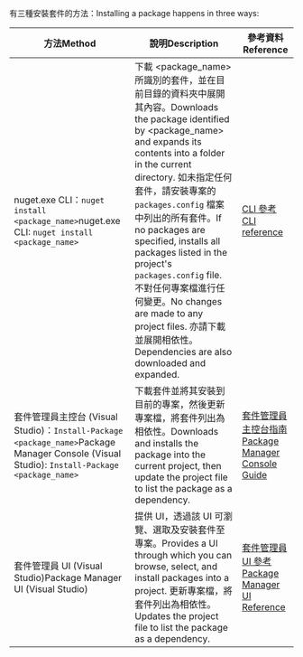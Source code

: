 <span data-ttu-id="6c1a2-101">有三種安裝套件的方法：</span><span class="sxs-lookup"><span data-stu-id="6c1a2-101">Installing a package happens in three ways:</span></span>

| <span data-ttu-id="6c1a2-102">方法</span><span class="sxs-lookup"><span data-stu-id="6c1a2-102">Method</span></span> | <span data-ttu-id="6c1a2-103">說明</span><span class="sxs-lookup"><span data-stu-id="6c1a2-103">Description</span></span> | <span data-ttu-id="6c1a2-104">參考資料</span><span class="sxs-lookup"><span data-stu-id="6c1a2-104">Reference</span></span> |
| --- | --- | --- |
| <span data-ttu-id="6c1a2-105">nuget.exe CLI：`nuget install <package_name>`</span><span class="sxs-lookup"><span data-stu-id="6c1a2-105">nuget.exe CLI: `nuget install <package_name>`</span></span> | <span data-ttu-id="6c1a2-106">下載 \<package_name\> 所識別的套件，並在目前目錄的資料夾中展開其內容。</span><span class="sxs-lookup"><span data-stu-id="6c1a2-106">Downloads the package identified by \<package_name\> and expands its contents into a folder in the current directory.</span></span> <span data-ttu-id="6c1a2-107">如未指定任何套件，請安裝專案的 `packages.config` 檔案中列出的所有套件。</span><span class="sxs-lookup"><span data-stu-id="6c1a2-107">If no packages are specified, installs all packages listed in the project's `packages.config` file.</span></span> <span data-ttu-id="6c1a2-108">不對任何專案檔進行任何變更。</span><span class="sxs-lookup"><span data-stu-id="6c1a2-108">No changes are made to any project files.</span></span> <span data-ttu-id="6c1a2-109">亦請下載並展開相依性。</span><span class="sxs-lookup"><span data-stu-id="6c1a2-109">Dependencies are also downloaded and expanded.</span></span> | [<span data-ttu-id="6c1a2-110">CLI 參考</span><span class="sxs-lookup"><span data-stu-id="6c1a2-110">CLI reference</span></span>](../tools/nuget-exe-CLI-Reference.md) |
| <span data-ttu-id="6c1a2-111">套件管理員主控台 (Visual Studio)：`Install-Package <package_name>`</span><span class="sxs-lookup"><span data-stu-id="6c1a2-111">Package Manager Console (Visual Studio): `Install-Package <package_name>`</span></span> | <span data-ttu-id="6c1a2-112">下載套件並將其安裝到目前的專案，然後更新專案檔，將套件列出為相依性。</span><span class="sxs-lookup"><span data-stu-id="6c1a2-112">Downloads and installs the package into the current project, then update the project file to list the package as a dependency.</span></span> | [<span data-ttu-id="6c1a2-113">套件管理員主控台指南</span><span class="sxs-lookup"><span data-stu-id="6c1a2-113">Package Manager Console Guide</span></span>](../tools/Package-Manager-Console.md) |
| <span data-ttu-id="6c1a2-114">套件管理員 UI (Visual Studio)</span><span class="sxs-lookup"><span data-stu-id="6c1a2-114">Package Manager UI (Visual Studio)</span></span> | <span data-ttu-id="6c1a2-115">提供 UI，透過該 UI 可瀏覽、選取及安裝套件至專案。</span><span class="sxs-lookup"><span data-stu-id="6c1a2-115">Provides a UI through which you can browse, select, and install packages into a project.</span></span> <span data-ttu-id="6c1a2-116">更新專案檔，將套件列出為相依性。</span><span class="sxs-lookup"><span data-stu-id="6c1a2-116">Updates the project file to list the package as a dependency.</span></span> | [<span data-ttu-id="6c1a2-117">套件管理員 UI 參考</span><span class="sxs-lookup"><span data-stu-id="6c1a2-117">Package Manager UI Reference</span></span>](../tools/Package-Manager-UI.md) |
